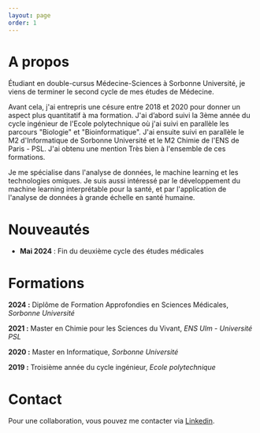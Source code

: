 ```yaml
---
layout: page
order: 1
---
```


# A propos

Étudiant en double-cursus Médecine-Sciences à Sorbonne Université, je viens de terminer le second cycle de mes études de Médecine.  
  
Avant cela, j'ai entrepris une césure entre 2018 et 2020 pour donner un aspect plus quantitatif à ma formation. J'ai d’abord suivi la 3ème année du cycle ingénieur de l'Ecole polytechnique où j'ai suivi en parallèle les parcours "Biologie" et "Bioinformatique". J'ai ensuite suivi en parallèle le M2 d'Informatique de Sorbonne Université et le M2 Chimie de l'ENS de Paris - PSL. J'ai obtenu une mention Très bien à l'ensemble de ces formations.  

Je me spécialise dans l'analyse de données, le machine learning et les technologies omiques. Je suis aussi intéressé par le développement du machine learning interprétable pour la santé, et par l'application de l'analyse de données à grande échelle en santé humaine.

# Nouveautés

* **Mai 2024** : Fin du deuxième cycle des études médicales

# Formations

**2024 :** Diplôme de Formation Approfondies en Sciences Médicales, *Sorbonne Université*

**2021 :** Master en Chimie pour les Sciences du Vivant, *ENS Ulm - Université PSL*

**2020 :** Master en Informatique, *Sorbonne Université*

**2019 :** Troisième année du cycle ingénieur, *Ecole polytechnique*

# Contact

Pour une collaboration, vous pouvez me contacter via [Linkedin](https://www.linkedin.com/in/yanis-bendjelal/?locale=fr_FR).
